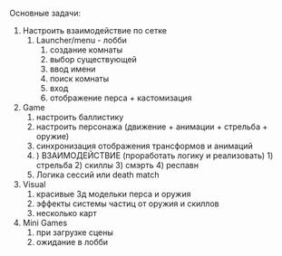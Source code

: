 Основные задачи:

1) Настроить взаимодействие по сетке
	1) Launcher/menu - лобби
		1) создание комнаты
		2) выбор существующей
		3) ввод имени
		4) поиск комнаты 
		5) вход
		6) отображение перса + кастомизация
2) Game
	1) настроить баллистику 
	2) настроить персонажа (движение + анимации + стрельба + оружие)
	3) синхронизация отображения трансформов и анимаций
	4) ) ВЗАИМОДЕЙСТВИЕ (проработать логику и реализовать)
			1) стрельба
			2) скиллы
			3) смэрть 
			4) респавн
	5) Логика сессий или death match
3) Visual 
	1) красивые 3д модельки перса и оружия
	2) эффекты системы частиц от оружия и скиллов
	3) несколько карт
4) Mini Games
	1) при загрузке сцены
	2) ожидание в лобби